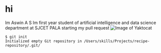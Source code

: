 # hi
Im Aswin A S
Im first year student of artificial intelligence and data science department at SJCET PALA
starting my pull request
![Image of Yaktocat](https://octodex.github.com/images/yaktocat.png)
```
$ git init
Initialized empty Git repository in /Users/skills/Projects/recipe-repository/.git/
```
